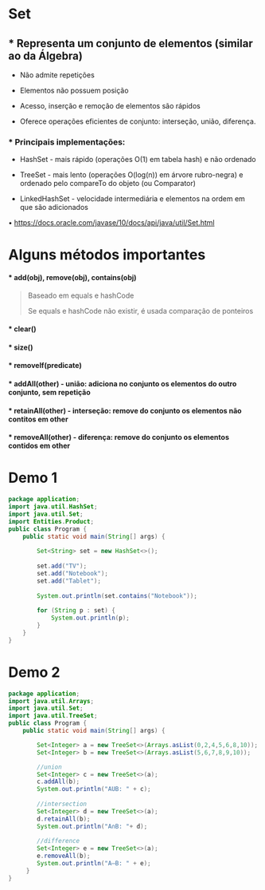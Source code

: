 # Set
## * Representa um conjunto de elementos (similar ao da Álgebra) 

* Não admite repetições 

*  Elementos não possuem posição

* Acesso, inserção e remoção de elementos são rápidos 

* Oferece operações eficientes de conjunto: interseção, união, diferença. 

### * Principais implementações: 

* HashSet - mais rápido (operações O(1) em tabela hash) e não ordenado 

* TreeSet - mais lento (operações O(log(n)) em árvore rubro-negra) e ordenado pelo compareTo do objeto (ou Comparator) 

* LinkedHashSet - velocidade intermediária e elementos na ordem em que são adicionados

• https://docs.oracle.com/javase/10/docs/api/java/util/Set.html

# Alguns métodos importantes
#### * add(obj), remove(obj), contains(obj)    
> Baseado em equals e hashCode
>
>Se equals e hashCode não existir, é usada comparação de ponteiros
#### * clear()
#### * size()
#### * removeIf(predicate)
#### * addAll(other) - união: adiciona no conjunto os elementos do outro conjunto, sem repetição
#### * retainAll(other) - interseção: remove do conjunto os elementos não contitos em other
#### * removeAll(other) - diferença: remove do conjunto os elementos contidos em other

# Demo 1
```java
package application;
import java.util.HashSet;
import java.util.Set;
import Entities.Product;
public class Program {
    public static void main(String[] args) {
       
        Set<String> set = new HashSet<>();
        
        set.add("TV");
        set.add("Notebook");
        set.add("Tablet");
        
        System.out.println(set.contains("Notebook"));
        
        for (String p : set) {
            System.out.println(p);
        }
    }
}
```
# Demo 2
```java
package application;
import java.util.Arrays;
import java.util.Set;
import java.util.TreeSet;
public class Program {
    public static void main(String[] args) {

        Set<Integer> a = new TreeSet<>(Arrays.asList(0,2,4,5,6,8,10));
        Set<Integer> b = new TreeSet<>(Arrays.asList(5,6,7,8,9,10));

        //union
        Set<Integer> c = new TreeSet<>(a);
        c.addAll(b);
        System.out.println("AUB: " + c);
        
        //intersection
        Set<Integer> d = new TreeSet<>(a);
        d.retainAll(b);
        System.out.println("A∩B: "+ d);
        
        //difference
        Set<Integer> e = new TreeSet<>(a);
        e.removeAll(b);
        System.out.println("A–B: " + e);
     }
}
```
